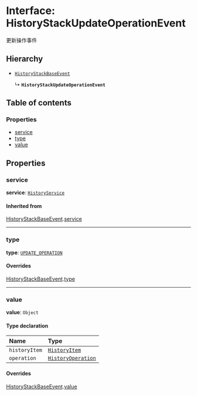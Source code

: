# Interface: HistoryStackUpdateOperationEvent

更新操作事件

## Hierarchy

* [`HistoryStackBaseEvent`](/auto-docs/fixed-history-plugin/interfaces/HistoryStackBaseEvent.md)

  ↳ **`HistoryStackUpdateOperationEvent`**

## Table of contents

### Properties

* [service](/auto-docs/fixed-history-plugin/interfaces/HistoryStackUpdateOperationEvent.md#service)
* [type](/auto-docs/fixed-history-plugin/interfaces/HistoryStackUpdateOperationEvent.md#type)
* [value](/auto-docs/fixed-history-plugin/interfaces/HistoryStackUpdateOperationEvent.md#value)

## Properties

### service

**service**: [`HistoryService`](/auto-docs/fixed-history-plugin/classes/HistoryService.md)

#### Inherited from

[HistoryStackBaseEvent](/auto-docs/fixed-history-plugin/interfaces/HistoryStackBaseEvent.md).[service](/auto-docs/fixed-history-plugin/interfaces/HistoryStackBaseEvent.md#service)

***

### type

**type**: [`UPDATE_OPERATION`](/auto-docs/fixed-history-plugin/enums/HistoryStackChangeType.md#update_operation)

#### Overrides

[HistoryStackBaseEvent](/auto-docs/fixed-history-plugin/interfaces/HistoryStackBaseEvent.md).[type](/auto-docs/fixed-history-plugin/interfaces/HistoryStackBaseEvent.md#type)

***

### value

**value**: `Object`

#### Type declaration

| Name | Type |
| :------ | :------ |
| `historyItem` | [`HistoryItem`](/auto-docs/fixed-history-plugin/interfaces/HistoryItem.md) |
| `operation` | [`HistoryOperation`](/auto-docs/fixed-history-plugin/interfaces/HistoryOperation.md) |

#### Overrides

[HistoryStackBaseEvent](/auto-docs/fixed-history-plugin/interfaces/HistoryStackBaseEvent.md).[value](/auto-docs/fixed-history-plugin/interfaces/HistoryStackBaseEvent.md#value)
